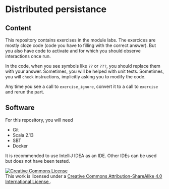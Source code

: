 # Distributed persistance

## Content

This repository contains exercises in the module labs. The exercices are mostly cloze code (code you have to filling
with the correct answer). But you also have code to activate and for which you should observe interactions once run.

In the code, when you see symbols like `??` or `???`, you should replace them with your answer. Sometimes, you will be
helped with unit tests. Sometimes, you will `check` instructions, implicitly asking you to modify the code.

Any time you see a call to `exercise_ignore`, convert it to a call to `exercise` and rerun the part.

## Software

For this repository, you will need

* Git
* Scala 2.13
* SBT
* Docker

It is recommended to use IntelliJ IDEA as an IDE. Other IDEs can be used but does not have been tested.

<a rel="license" href="https://creativecommons.org/licenses/by-sa/4.0/">
  <img alt="Creative Commons License" style="border-width:0" src="https://i.creativecommons.org/l/by-sa/4.0/88x31.png" />
</a><br />
This work is licensed under a
<a rel="license" href="https://creativecommons.org/licenses/by-sa/4.0/">
  Creative Commons Attribution-ShareAlike 4.0 International License
</a>.
